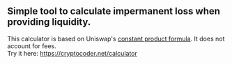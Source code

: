 Simple tool to calculate impermanent loss when providing liquidity.
-------------------------------------------------------------------
This calculator is based on Uniswap's [constant product formula](https://docs.uniswap.org/protocol/V2/concepts/protocol-overview/how-uniswap-works#:~:text=Uniswap%20is%20an%20automated%20liquidity,%2C%20censorship%20resistance%2C%20and%20security.).
It does not account for fees.<br>
Try it here: https://cryptocoder.net/calculator
